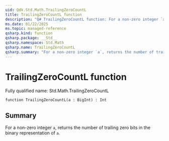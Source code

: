 ```yaml
---
uid: Qdk.Std.Math.TrailingZeroCountL
title: TrailingZeroCountL function
description: "Q# TrailingZeroCountL function: For a non-zero integer `a`, returns the number of trailing zero bits in the binary representation of `a`."
ms.date: 01/22/2025
ms.topic: managed-reference
qsharp.kind: function
qsharp.package: __Std__
qsharp.namespace: Std.Math
qsharp.name: TrailingZeroCountL
qsharp.summary: "For a non-zero integer `a`, returns the number of trailing zero bits in the binary representation of `a`."
---
```


# TrailingZeroCountL function

Fully qualified name: Std.Math.TrailingZeroCountL

```qsharp
function TrailingZeroCountL(a : BigInt) : Int
```

## Summary
For a non-zero integer `a`, returns the number of trailing zero bits
in the binary representation of `a`.
